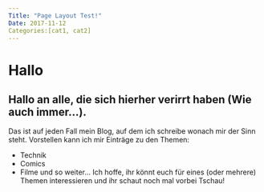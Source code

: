 ```yaml
---
Title: "Page Layout Test!"
Date: 2017-11-12
Categories:[cat1, cat2]
---
```

# Hallo
## Hallo an alle, die sich hierher verirrt haben (Wie auch immer...). 
Das ist auf jeden Fall mein Blog, auf dem ich schreibe wonach mir der Sinn steht. 
Vorstellen kann ich mir Einträge zu den Themen:
* Technik
* Comics
* Filme
und so weiter...
Ich hoffe, ihr könnt euch für eines (oder mehrere) Themen interessieren und ihr schaut noch mal vorbei
Tschau!
